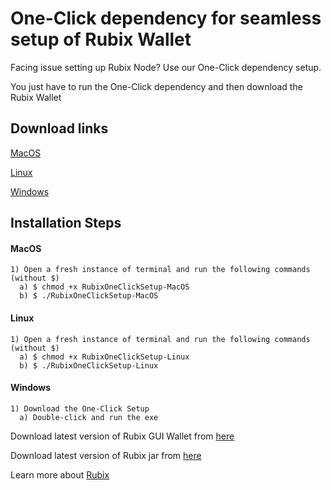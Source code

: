 # One-Click dependency for seamless setup of Rubix Wallet
Facing issue setting up Rubix Node? Use our One-Click dependency setup.

You just have to run the One-Click dependency and then download the Rubix Wallet

## Download links
[MacOS](https://github.com/rubixchain/rubixnetwork/blob/master/setupscripts/OneClickSetup/RubixOneClickSetup-MacOS)

[Linux](https://github.com/rubixchain/rubixnetwork/blob/master/setupscripts/OneClickSetup/RubixOneClickSetup-Linux)

[Windows](https://github.com/rubixchain/rubixnetwork/blob/master/setupscripts/OneClickSetup/RubixOneClickSetup-Windows.exe)

## Installation Steps
#### MacOS
```
1) Open a fresh instance of terminal and run the following commands (without $)
  a) $ chmod +x RubixOneClickSetup-MacOS
  b) $ ./RubixOneClickSetup-MacOS
```

#### Linux
```
1) Open a fresh instance of terminal and run the following commands (without $)
  a) $ chmod +x RubixOneClickSetup-Linux
  b) $ ./RubixOneClickSetup-Linux
```

#### Windows
```
1) Download the One-Click Setup
  a) Double-click and run the exe
```

Download latest version of Rubix GUI Wallet from [here](https://github.com/rubixchain/wallet/releases)

Download latest version of Rubix jar from [here](https://github.com/rubixchain/rubixnetwork/releases)

Learn more about [Rubix](learn.rubix.net)


